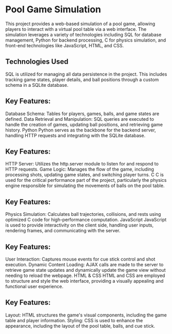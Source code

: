 # Pool Game Simulation

This project provides a web-based simulation of a pool game, allowing players to interact with a virtual pool table via a web interface. The simulation leverages a variety of technologies including SQL for database management, Python for backend processing, C for physics simulation, and front-end technologies like JavaScript, HTML, and CSS.

## Technologies Used

SQL is utilized for managing all data persistence in the project. This includes tracking game states, player details, and ball positions through a custom schema in a SQLite database.

## Key Features:

Database Schema: Tables for players, games, balls, and game states are defined.
Data Retrieval and Manipulation: SQL queries are executed to handle the creation of games, updating ball positions, and retrieving game history.
Python
Python serves as the backbone for the backend server, handling HTTP requests and integrating with the SQLite database.

## Key Features:

HTTP Server: Utilizes the http.server module to listen for and respond to HTTP requests.
Game Logic: Manages the flow of the game, including processing shots, updating game states, and switching player turns.
C
C is used for the critical performance part of the project, particularly the physics engine responsible for simulating the movements of balls on the pool table.

## Key Features:

Physics Simulation: Calculates ball trajectories, collisions, and rests using optimized C code for high-performance computation.
JavaScript
JavaScript is used to provide interactivity on the client side, handling user inputs, rendering frames, and communicating with the server.

## Key Features:

User Interaction: Captures mouse events for cue stick control and shot execution.
Dynamic Content Loading: AJAX calls are made to the server to retrieve game state updates and dynamically update the game view without needing to reload the webpage.
HTML & CSS
HTML and CSS are employed to structure and style the web interface, providing a visually appealing and functional user experience.

## Key Features:

Layout: HTML structures the game's visual components, including the game table and player information.
Styling: CSS is used to enhance the appearance, including the layout of the pool table, balls, and cue stick.






